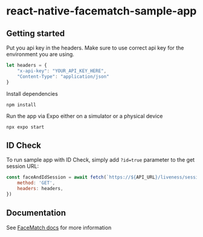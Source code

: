 # react-native-facematch-sample-app

## Getting started

Put you api key in the headers. Make sure to use correct api key for the environment you are using.
```javascript
let headers = {
    "x-api-key": "YOUR_API_KEY_HERE",
    "Content-Type": "application/json"
}
```

Install dependencies
```console
npm install
```

Run the app via Expo either on a simulator or a physical device
```console
npx expo start
```

## ID Check
To run sample app with ID Check, simply add `?id=true` parameter to the get session URL:
```javascript
const faceAndIdSession = await fetch(`https://${API_URL}/liveness/session?id=true`, {
    method: 'GET',
    headers: headers,
})
```

## Documentation

See [FaceMatch docs](https://docs.facematch.verisoul.ai/) for more information
